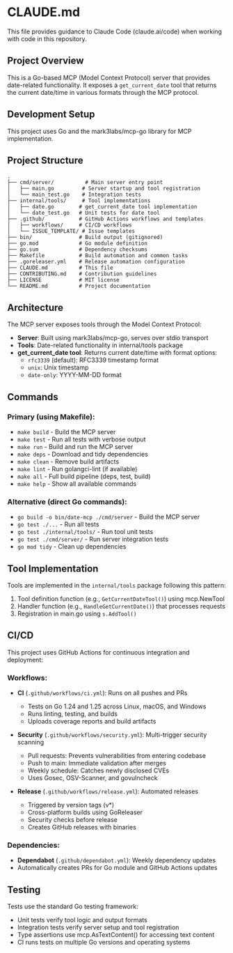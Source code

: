# CLAUDE.md

This file provides guidance to Claude Code (claude.ai/code) when working with code in this repository.

## Project Overview

This is a Go-based MCP (Model Context Protocol) server that provides date-related functionality. It exposes a `get_current_date` tool that returns the current date/time in various formats through the MCP protocol.

## Development Setup

This project uses Go and the mark3labs/mcp-go library for MCP implementation.

## Project Structure

```
.
├── cmd/server/          # Main server entry point
│   ├── main.go         # Server startup and tool registration
│   └── main_test.go    # Integration tests
├── internal/tools/     # Tool implementations
│   ├── date.go        # get_current_date tool implementation
│   └── date_test.go   # Unit tests for date tool
├── .github/           # GitHub Actions workflows and templates
│   ├── workflows/     # CI/CD workflows
│   └── ISSUE_TEMPLATE/ # Issue templates
├── bin/               # Build output (gitignored)
├── go.mod             # Go module definition
├── go.sum             # Dependency checksums
├── Makefile           # Build automation and common tasks
├── .goreleaser.yml    # Release automation configuration
├── CLAUDE.md          # This file
├── CONTRIBUTING.md    # Contribution guidelines
├── LICENSE            # MIT license
└── README.md          # Project documentation
```

## Architecture

The MCP server exposes tools through the Model Context Protocol:
- **Server**: Built using mark3labs/mcp-go, serves over stdio transport
- **Tools**: Date-related functionality in internal/tools package
- **get_current_date tool**: Returns current date/time with format options:
  - `rfc3339` (default): RFC3339 timestamp format
  - `unix`: Unix timestamp
  - `date-only`: YYYY-MM-DD format

## Commands

### Primary (using Makefile):
- `make build` - Build the MCP server
- `make test` - Run all tests with verbose output
- `make run` - Build and run the MCP server
- `make deps` - Download and tidy dependencies
- `make clean` - Remove build artifacts
- `make lint` - Run golangci-lint (if available)
- `make all` - Full build pipeline (deps, test, build)
- `make help` - Show all available commands

### Alternative (direct Go commands):
- `go build -o bin/date-mcp ./cmd/server` - Build the MCP server
- `go test ./...` - Run all tests
- `go test ./internal/tools/` - Run tool unit tests
- `go test ./cmd/server/` - Run server integration tests
- `go mod tidy` - Clean up dependencies

## Tool Implementation

Tools are implemented in the `internal/tools` package following this pattern:
1. Tool definition function (e.g., `GetCurrentDateTool()`) using mcp.NewTool
2. Handler function (e.g., `HandleGetCurrentDate()`) that processes requests
3. Registration in main.go using `s.AddTool()`

## CI/CD

This project uses GitHub Actions for continuous integration and deployment:

### Workflows:
- **CI** (`.github/workflows/ci.yml`): Runs on all pushes and PRs
  - Tests on Go 1.24 and 1.25 across Linux, macOS, and Windows
  - Runs linting, testing, and builds
  - Uploads coverage reports and build artifacts

- **Security** (`.github/workflows/security.yml`): Multi-trigger security scanning
  - Pull requests: Prevents vulnerabilities from entering codebase
  - Push to main: Immediate validation after merges
  - Weekly schedule: Catches newly disclosed CVEs
  - Uses Gosec, OSV-Scanner, and govulncheck

- **Release** (`.github/workflows/release.yml`): Automated releases
  - Triggered by version tags (v*)
  - Cross-platform builds using GoReleaser
  - Security checks before release
  - Creates GitHub releases with binaries

### Dependencies:
- **Dependabot** (`.github/dependabot.yml`): Weekly dependency updates
- Automatically creates PRs for Go module and GitHub Actions updates

## Testing

Tests use the standard Go testing framework:
- Unit tests verify tool logic and output formats
- Integration tests verify server setup and tool registration
- Type assertions use mcp.AsTextContent() for accessing text content
- CI runs tests on multiple Go versions and operating systems
